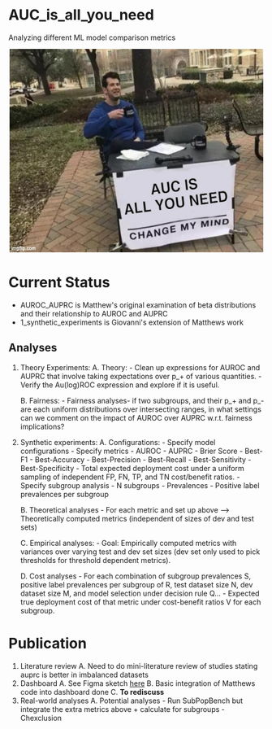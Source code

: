 # AUC_is_all_you_need
Analyzing different ML model comparison metrics

<p align="center">
  <img src="assets/auc_iayn.jpg" width="500" height="400" alt="AUC IS ALL YOU NEED">
</p>


# Current Status 
- AUROC_AUPRC is Matthew's original examination of beta distributions and their relationship to AUROC and AUPRC
- 1_synthetic_experiments is Giovanni's extension of Matthews work

## Analyses

1. Theory Experiments:
    A. Theory:
        - Clean up expressions for AUROC and AUPRC that involve taking expectations over p_+ of various quantities. 
        - Verify the Au(log)ROC expression and explore if it is useful.

    B. Fairness:
        -  Fairness analyses- if two subgroups, and their p_+ and p_- are each uniform distributions over intersecting ranges, in what settings can we comment on the impact of AUROC over AUPRC w.r.t. fairness implications? 
    
2. Synthetic experiments:
    A. Configurations:
        - Specify model configurations 
            - Specify metrics
                - AUROC
                - AUPRC
                - Brier Score
                - Best-F1
                - Best-Accuracy
                - Best-Precision
                - Best-Recall
                - Best-Sensitivity
                - Best-Specificity
                - Total expected deployment cost under a uniform sampling of independent FP, FN, TP, and TN cost/benefit ratios.
            - Specify subgroup analysis
                - N subgroups
                - Prevalences
                - Positive label prevalences per subgroup

    B. Theoretical analyses
        - For each metric and set up above --> Theoretically computed metrics (independent of sizes of dev and test sets)
    
    C. Empirical analyses: 
        - Goal: Empirically computed metrics with variances over varying test and dev set sizes (dev set only used to pick thresholds for threshold dependent metrics).    
    
    D. Cost analyses
        - For each combination of subgroup prevalences S, positive label prevalences per subgroup of R, test dataset size N, dev dataset size M, and model selection under decision rule Q... 
        - Expected true deployment cost of that metric under cost-benefit ratios V for each subgroup.


# Publication
1. Literature review
    A. Need to do mini-literature review of studies stating auprc is better in imbalanced datasets
2. Dashboard
    A. See Figma sketch [here](https://www.figma.com/file/PXUtoZODXU7b0d4MiixTAA/Untitled?type=design&node-id=0-1&mode=design&t=LCzV3rj1WmjzfRZ1-0)
    B. Basic integration of Matthews code into dashboard done
    C. **To rediscuss**
3. Real-world analyses
    A. Potential analyses
        - Run SubPopBench but integrate the extra metrics above + calculate for subgroups
        - Chexclusion

